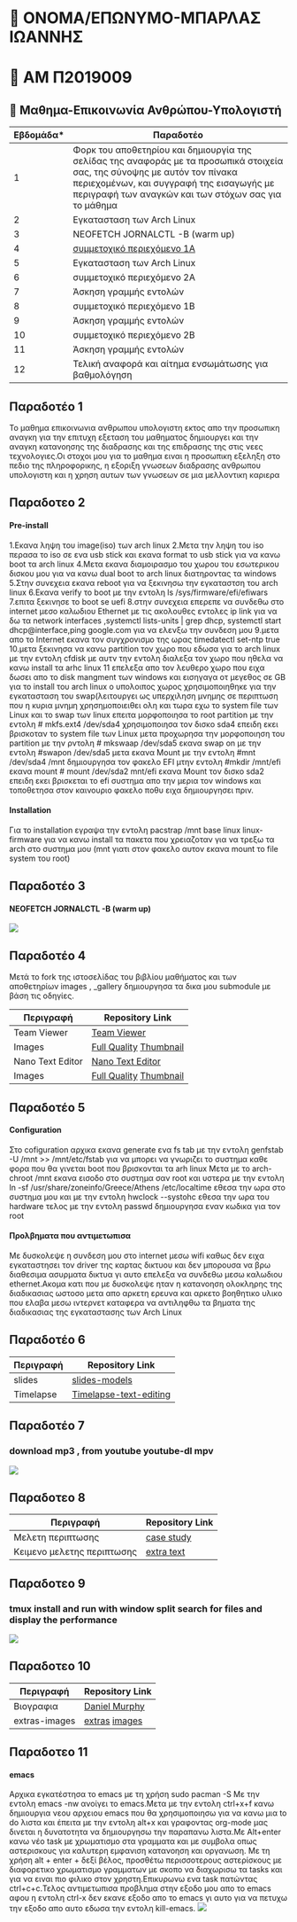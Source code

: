 # :boy: ΟΝΟΜΑ/ΕΠΩΝΥΜΟ-ΜΠΑΡΛΑΣ ΙΩΑΝΝΗΣ 
# :page_with_curl: ΑΜ Π2019009
## :green_book: Μαθημα-Επικοινωνία Ανθρώπου-Υπολογιστή



| Εβδομάδα* | Παραδοτέο |
| --- | --- |
| 1 | Φορκ του αποθετηρίου και δημιουργία της σελίδας της αναφοράς με τα προσωπικά στοιχεία σας, της σύνοψης με αυτόν τον πίνακα περιεχομένων, και συγγραφή της εισαγωγής με περιγραφή των αναγκών και των στόχων σας για το μάθημα |
| 2 | Εγκατασταση των Arch Linux  |
| 3 |  NEOFETCH JORNALCTL -B (warm up) |
| 4 | [συμμετοχικό περιεχόμενο 1A](https://github.com/giannisbarlas1/hci/tree/master/projects/2019009#%CF%80%CE%B1%CF%81%CE%B1%CE%B4%CE%BF%CF%84%CE%AD%CE%BF-4) |
| 5 | Εγκατασταση των Arch Linux |
| 6 | συμμετοχικό περιεχόμενο 2A |t
| 7 | Άσκηση γραμμής εντολών |
| 8 | συμμετοχικό περιεχόμενο 1B |
| 9 | Άσκηση γραμμής εντολών |
| 10 | συμμετοχικό περιεχόμενο 2B |
| 11 | Άσκηση γραμμής εντολών |
| 12 | Τελική αναφορά και αίτημα ενσωμάτωσης για βαθμολόγηση |


## Παραδοτέο 1
Το μαθημα επικοινωνια ανθρωπου υπολογιστη εκτος απο την προσωπικη αναγκη για την επιτυχη εξεταση του μαθηματος δημιουργει και την αναγκη κατανοησης της διαδρασης 
και της επιδρασης της στις νεες τεχνολογιες.Οι στοχοι μου για το μαθημα ειναι η προσωπικη εξεληξη στο πεδιο της πληροφορικης, η εξοριξη γνωσεων διαδρασης ανθρωπου
υπολογιστη και η χρηση αυτων των γνωσεων σε μια μελλοντικη καριερα 


## Παραδοτεο 2 

#### Pre-install
1.Εκανα ληψη του image(iso) των arch linux 
2.Μετα την ληψη του iso περασα το iso σε ενα usb stick και εκανα format το usb stick για να κανω boot τα arch linux
4.Μετα εκανα διαμοιρασμο του χωρου του εσωτερικου δισκου μου για να κανω dual boot το arch linux διατηροντας τα windows
5.Στην συνεχεια εκανα rebοot για να ξεκινησω την εγκαταστση του arch linux 
6.Εκανα verify το boot με την εντολη ls /sys/firmware/efi/efiwars
7.επιτα ξεκινησε το boot se uefi
8.στην συνεχεια επερεπε να συνδεθω στο internet μεσο καλωδιου Ethernet με τις ακολουθες εντολες ip link για να δω τα network interfaces ,systemctl lists-units | grep dhcp, systemctl start dhcp@interface,ping google.com για να ελενξω την συνδεση μου 
9.μετα απο το Internet εκανα τον συγχρονισμο της ωρας timedatectl set-ntp true
10.μετα ξεκινησα να κανω partition τον χωρο που εδωσα για το arch linux με την εντολη cfdisk με αυτν την εντολη διαλεξα τον χωρο που ηθελα να κανω install τα arhc linux 
11 επελεξα απο τον λευθερο χωρο που ειχα δωσει απο το disk mangment των windows και εισηγαγα οτ μεγεθος σε GB για  το install του arch linux
ο υπολοιπος χωρος χρησιμοποιηθηκε για την εγκατασταση του swap(λειτουργει ως υπερχιληση μνημης σε περιπτωση που η κυρια μνημη χρησημοποιειθει ολη 
και τωρα εχω το system file των Linux και το swap των linux
επειτα μορφοποιησα το root partition με την εντολη # mkfs.ext4 /dev/sda4
χρησιμοποιησα τον δισκο  sda4 επειδη εκει βρισκοταν το system file των Linux
μετα προχωρησα την μορφοποιηση του partition με την ρντολη # mkswaap /dev/sda5
εκανα swap on με την εντολη #swapon /dev/sda5 
μετα εκανα Mount με την εντολη #mnt /dev/sda4 /mnt
δημιουργησα τον φακελο EFI μτην εντολη #mkdir /mnt/efi
εκανα mount # mount /dev/sda2 mnt/efi
εκανα Mount τον δισκο sda2 επειδη εκει βρισκεται το efi συστημα απο την μερια τον windows και τοποθετησα στον καινουριο φακελο ποθυ ειχα δημιουργησει πριν.

#### Installation 
Για το installation εγραψα την εντολη pacstrap /mnt base linux linux-firmware για να κανω install τα πακετα που χρειαζοταν για να τρεξω τα arch στο συστημα μου (mnt γιατι στον φακελο αυτον εκανα mount το file system του root)


## Παραδοτέο 3

####  NEOFETCH JORNALCTL -B (warm up)
<a href="https://asciinema.org/a/2FexrChp6p3y9hj5sLuMwG1SY" target="_blank"><img src="https://asciinema.org/a/2FexrChp6p3y9hj5sLuMwG1SY.svg" /></a>




## Παραδοτέο 4
Mετά το fork της ιστοσελίδας του βιβλίου μαθήματος και των αποθετηρίων  images , _gallery  δημιουργησα τα δικα μου submodule με βάση τις οδηγίες.




| Περιγραφή | Repository Link | 
| --- | --- |
| Team Viewer | [Team Viewer](https://github.com/giannisbarlas1/_gallery/blob/3ba8c22de966c15bebd8b934c3e149106110092a/TeamViewer.md) | 
| Images  | [Full Quality](https://github.com/giannisbarlas1/images/blob/master/teamviewer.jpg)   [Thumbnail](https://github.com/giannisbarlas1/images/blob/8dc28f611d05589e60f327501e36736c96f36f64/team%20viewer%20thumb.png) 
| Nano Text Editor | [Nano Text Editor](https://github.com/giannisbarlas1/_gallery/blob/master/nano.md) | 
| Images  | [Full Quality](https://github.com/giannisbarlas1/images/blob/master/nano.png)  [Thumbnail](https://github.com/giannisbarlas1/images/blob/master/nano%20thumb.png) | 






## Παραδοτέο 5
#### Configuration
Στο cofiguration αρχικα εκανα generate ενα fs tab με την εντολη  genfstab -U /mnt >> /mnt/etc/fstab για να μπορει να γνωριζει το συστημα καθε φορα που θα γινεται boot που βρισκονται τα arh linux 
Μετα με το arch-chroot /mnt εκανα εισοδο στο συστημα σαν root και υστερα  με την εντολη ln -sf /usr/share/zoneinfo/Greece/Athens /etc/localtime εθεσα την ωρα στο συστημα μου 
και με την εντολη hwclock --systohc εθεσα την ωρα του hardware
τελος με την εντολη passwd δημιουργησα εναν κωδικα για τον root
#### Προλβηματα που αντιμετωπισα
Με δυσκολεψε η συνδεση μου στο internet μεσω wifi καθως δεν ειχα εγκαταστησει τον driver της καρτας δικτυου και δεν μπορουσα να βρω διαθεσιμα ασυρματα δικτυα γι αυτο 
επελεξα να συνδεθω μεσω καλωδιου ethernet.Ακομα κατι που με δυσκολεψε ηταν η κατανοηση ολοκληρης της διαδικασιας ωστοσο μετα απο αρκετη ερευνα και αρκετο βοηθητικο υλικο που ελαβα μεσω ιντερνετ καταφερα να αντιληφθω τα βηματα της διαδικασιας της εγκαταστασης των Arch Linux



## Παραδοτέο 6

| Περιγραφή | Repository Link | 
| --- | --- |
| slides| [slides-models](https://github.com/giannisbarlas1/site/blob/master/_slides/models.md) | 
| Timelapse  | [Timelapse-text-editing](https://github.com/giannisbarlas1/site/blob/master/_timeline/text-editing.md) | 



## Παραδοτέο 7

### download mp3 , from youtube 	 youtube-dl mpv
<a href="https://asciinema.org/a/445017" target="_blank"><img src="https://asciinema.org/a/445017.svg" /></a>


## Παραδοτεο 8
| Περιγραφή | Repository Link | 
| --- | --- |
| Mελετη περιπτωσης| [case study](https://github.com/giannisbarlas1/site/blob/master/_case-study/teco.md) | 
| Kειμενο μελετης περιπτωσης  | [extra text](https://github.com/giannisbarlas1/extras/blob/master/Teco.md) | 






## Παραδοτεο 9

### tmux install and run with window split search for files and display the performance

<a href="https://asciinema.org/a/455906" target="_blank"><img src="https://asciinema.org/a/455906.svg" /></a>

## Παραδοτεο 10
| Περιγραφή | Repository Link | 
| --- | --- |
| Βιογραφια| [Daniel Murphy](https://github.com/giannisbarlas1/site/blob/master/_biography/bio-Daniel%20Murphy.md) | 
| extras-images  | [extras](https://github.com/giannisbarlas1/extras/blob/master/bio-Daniel%20Muprphy.md) [images](https://github.com/giannisbarlas1/images/blob/master/bio-Daniel%20Murphy.jpg) | 


## Παραδοτεο 11
#### emacs
Αρχικα εγκατέστησα το emacs με τη χρήση  sudo pacman -S Με την εντολη emacs -nw ανοίγει το emacs.Μετα με την εντολη ctrl+x+f κανω δημιουργια νεου αρχειου emacs
που θα χρησιμοποιησω για να κανω μια to do  λιστα και έπειτα με την εντολη alt+x και  γραφοντας org-mode μας δινεται η δυνατοτητα να δημιουργησω την παραπανω λιστα.Με Αlt+enter κανω νέο task με χρωματισμο στα γραμματα και με συμβολα οπως αστερισκους για καλυτερη εμφανιση κατανοηση και οργανωση. Με τη χρήση alt + enter + δεξί βέλος, προσθέτω περισσοτερους αστερίσκους με διαφορετικο χρωματισμο γραμματων με σκοπο να διαχωρισω τα tasks και για να ειναι πιο φιλικο στον χρηστη.Επικυρωνω ενα task πατώντας ctrl+c+c.Τελος αντιμετωπισα προβλημα στην εξοδο μου απο το emacs αφου η εντολη ctrl-x δεν εκανε εξοδο απο το emacs γι αυτο για να πετυχω την εξοδο απο αυτο εδωσα την εντολη kill-emacs.
<a href="https://asciinema.org/a/462364" target="_blank"><img src="https://asciinema.org/a/462364.svg" /></a>

